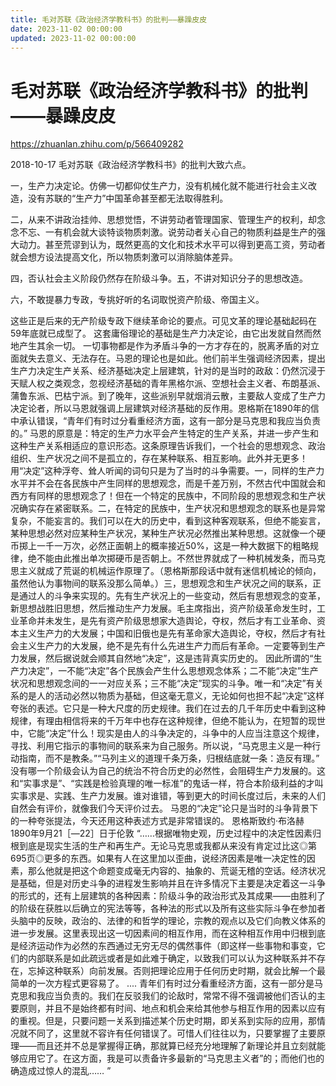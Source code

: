 ```yaml
---
title: 毛对苏联《政治经济学教科书》的批判——暴躁皮皮
date: 2023-11-02 00:00:00
updated: 2023-11-02 00:00:00
---
```


# 毛对苏联《政治经济学教科书》的批判——暴躁皮皮

https://zhuanlan.zhihu.com/p/566409282

2018-10-17
毛对苏联《政治经济学教科书》的批判大致六点。

一，生产力决定论。仿佛一切都仰仗生产力，没有机械化就不能进行社会主义改造，没有苏联的“生产力”中国革命甚至都无法取得胜利。

二，从来不讲政治挂帅、思想觉悟，不讲劳动者管理国家、管理生产的权利，却念念不忘、一有机会就大谈特谈物质刺激。说劳动者关心自己的物质利益是生产的强大动力。甚至荒谬到认为，既然更高的文化和技术水平可以得到更高工资，劳动者就会想方设法提高文化，所以物质刺激可以消除脑体差异。

四，否认社会主义阶段仍然存在阶级斗争。五，不讲对知识分子的思想改造。

六，不敢提暴力专政，专挑好听的名词取悦资产阶级、帝国主义。

这些正是后来的无产阶级专政下继续革命论的要点。可见文革的理论基础起码在59年底就已成型了。
这套庸俗理论的基础是生产力决定论，由它出发就自然而然地产生其余一切。
一切事物都是作为矛盾斗争的一方才存在的，脱离矛盾的对立面就失去意义、无法存在。马恩的理论也是如此。他们前半生强调经济因素，提出生产力决定生产关系、经济基础决定上层建筑，针对的是当时的政敌：仍然沉浸于天赋人权之类观念，忽视经济基础的青年黑格尔派、空想社会主义者、布朗基派、蒲鲁东派、巴枯宁派。到了晚年，这些派别早就烟消云散，主要敌人变成了生产力决定论者，所以马恩就强调上层建筑对经济基础的反作用。恩格斯在1890年的信中承认错误，“青年们有时过分看重经济方面，这有一部分是马克思和我应当负责的。”
马恩的原意是：特定的生产力水平会产生特定的生产关系，并进一步产生和这种生产关系相适应的意识形态。这条原理告诉我们，一个社会的思想观念、政治组织、生产状况之间不是孤立的，存在某种联系、相互影响。此外并无更多！用“决定”这种浮夸、耸人听闻的词句只是为了当时的斗争需要。一，同样的生产力水平并不会在各民族中产生同样的思想观念，而是千差万别，不然古代中国就会和西方有同样的思想观念了！但在一个特定的民族中，不同阶段的思想观念和生产状况确实存在紧密联系。二，在特定的民族中，生产状况和思想观念的联系也是异常复杂，不能妄言的。我们可以在大的历史中，看到这种客观联系，但绝不能妄言，某种思想必然对应某种生产状况，某种生产状况必然推出某种思想。这就像一个硬币掷上一千一万次，必然正面朝上的概率接近50%，这是一种大数据下的粗略规律，绝不能由此推出单次掷硬币是否朝上。不然世界就成了一种机械发条，而马克思主义就成了荒诞的机械运作原理了。（恩格斯那段话中就有迷信机械论的倾向，虽然他认为事物间的联系没那么简单。）三，思想观念和生产状况之间的联系，正是通过人的斗争来实现的。先有生产状况上的一些变动，然后有思想观念的变革，新思想战胜旧思想，然后推动生产力发展。毛主席指出，资产阶级革命发生时，工业革命并未发生，是先有资产阶级思想家大造舆论，夺权，然后才有工业革命、资本主义生产力的大发展；中国和旧俄也是先有革命家大造舆论，夺权，然后才有社会主义生产力的大发展，绝不是先有什么先进生产力而后有革命。一定要等到生产力发展，然后据说就会顺其自然地“决定”，这是违背真实历史的。
因此所谓的“生产力决定”，一不能“决定”各个民族会产生什么思想观念体系；二不能“决定”生产状况和思想观念间的一一对应关系；三不能“决定”现实的斗争。唯一和“决定”有关系的是人的活动必然以物质为基础，但这毫无意义，无论如何也担不起“决定”这样夸张的表述。它只是一种大尺度的历史规律。我们在过去的几千年历史中看到这种规律，有理由相信将来的千万年中也存在这种规律，但绝不能认为，在短暂的现世中，它能“决定”什么！现实是由人的斗争决定的，斗争中的人应当注意这个规律，寻找、利用它指示的事物间的联系来为自己服务。所以说，“马克思主义是一种行动指南，而不是教条。”“马列主义的道理千条万条，归根结底就一条：造反有理。”
没有哪一个阶级会认为自己的统治不符合历史的必然性，会阻碍生产力发展的。这和“实事求是”、“实践是检验真理的唯一标准”的鬼话一样，符合本阶级利益的才叫实事求是、实践、生产力发展。谁对谁错，等到更大的时间长度过后，未来的人们自然会有评价，就像我们今天评价过去。
马恩的“决定”论只是当时的斗争背景下的一种夸张提法，今天还用这种表述方式是非常错误的。
恩格斯致约·布洛赫
1890年9月21［―22］日于伦敦
“……根据唯物史观，历史过程中的决定性因素归根到底是现实生活的生产和再生产。无论马克思或我都从来没有肯定过比这◎第695页◎更多的东西。如果有人在这里加以歪曲，说经济因素是唯一决定性的因素，那么他就是把这个命题变成毫无内容的、抽象的、荒诞无稽的空话。经济状况是基础，但是对历史斗争的进程发生影响并且在许多情况下主要是决定着这一斗争的形式的，还有上层建筑的各种因素：阶级斗争的政治形式及其成果――由胜利了的阶级在获胜以后确立的宪法等等，各种法的形式以及所有这些实际斗争在参加者头脑中的反映，政治的、法律的和哲学的理论，宗教的观点以及它们向教义体系的进一步发展。这里表现出这一切因素间的相互作用，而在这种相互作用中归根到底是经济运动作为必然的东西通过无穷无尽的偶然事件（即这样一些事物和事变，它们的内部联系是如此疏远或者是如此难于确定，以致我们可以认为这种联系并不存在，忘掉这种联系）向前发展。否则把理论应用于任何历史时期，就会比解一个最简单的一次方程式更容易了。
....
青年们有时过分看重经济方面，这有一部分是马克思和我应当负责的。我们在反驳我们的论敌时，常常不得不强调被他们否认的主要原则，并且不是始终都有时间、地点和机会来给其他参与相互作用的因素以应有的重视。但是，只要问题一关系到描述某个历史时期，即关系到实际的应用，那情况就不同了，这里就不容许有任何错误了。可惜人们往往以为，只要掌握了主要原理――而且还并不总是掌握得正确，那就算已经充分地理解了新理论并且立刻就能够应用它了。在这方面，我是可以责备许多最新的“马克思主义者”的；而他们也的确造成过惊人的混乱…… ”
 
